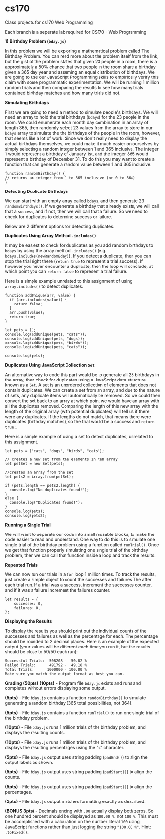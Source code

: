 # cs170
Class projects for cs170 Web Programming

Each branch is a seperate lab required for CS170 - Web Programming

**1) Birthday Problem (```bday.js```)**

In this problem we will be exploring a mathematical problem called The Birthday Problem. You can read more about the problem itself from the link, but the gist of the problem states that given 23 people in a room, there is a approximately a 50% chance that two people in the room share a birthday given a 365 day year and assuming an equal distribution of birthdays. We are going to use our JavaScript Programming skills to empirically verify this claim with some programmatic experimentation. We will be running 1 million random trials and then comparing the results to see how many trials contained birthday matches and how many trials did not.

**Simulating Birthdays**

First we are going to need a method to simulate people's birthdays. We will need an array to hold the trial birthdays (```bdays```) for the 23 people in the room. We could enumerate each month day combination in an array of length 365, then randomly select 23 values from the array to store in our ```bdays``` array to simulate the the birthdays of the people in the room, however, that seems like a lot of work. Since we don't really need to display the actual birthdays themselves, we could make it much easier on ourselves by simply selecting a random integer between 1 and 365 inclusive. The integer 1 would represent a birthday of January 1st, and the integer 365 would represent a birthday of December 31. To do this you may want to create a function that can generate a random value between 1 and 365 inclusive.
```
function randomBirthday() {
// returns an integer from 1 to 365 inclusive (or 0 to 364)
}
```

**Detecting Duplicate Birthdays**

We can start with an empty array called ```bdays```, and then generate 23 ```randomBirthdays()```. If we generate a birthday that already exists, we will call that a ```success```, and if not, then we will call that a failure. So we need to check for duplicates to determine success or failure.

Below are 2 different options for detecting duplicates.

**Duplicates Using Array Method ```.includes()```**

It may be easiest to check for duplicates as you add random birthdays to ```bdays``` by using the array method ```.includes()``` (e.g. ```bdays.includes(newRandomBday)```). If you detect a duplicate, then you can stop the trial right there (```return true``` to represent a trial success). If however you never encounter a duplicate, then the loop will conclude, at which point you can ```return false``` to represent a trial failure.

Here is a simple example unrelated to this assignment of using ```array.includes()``` to detect duplicates.
```
function addUnique(arr, value) {
  if (arr.includes(value)) {
    return false;
  }
  arr.push(value);
  return true;
}

let pets = [];
console.log(addUnique(pets, "cats"));
console.log(addUnique(pets, "dogs));
console.log(addUnique(pets, "birds"));
console.log(addUnique(pets, "cats"));

console.log(pets);
```

**Duplicates Using JavaScript Collection ```Set```**

An alternative way to code this part would be to generate all 23 birthdays in the array, then check for duplicates using a JavaScript data structure known as a ```Set```. A set is an unordered collection of elements that does not contain duplicates. We can create a set from an array, and due to the nature of sets, any duplicate items will automatically be removed. So we could then convert the set back to an array at which point we would have an array with all the duplicates removed. Comparing the length of this new array with the length of the original array (with potential duplicates) will tell us if there were any duplicates. If the lengths do not match, that means there were duplicates (birthday matches), so the trial would be a success and ```return true;```.

Here is a simple example of using a set to detect duplicates, unrelated to this assignment.
```
let pets = ["cats", "dogs", "birds", "cats"];

// creates a new set from the elements in teh array
let petSet = new Set(pets);

//creates an array from the set
let pets2 = Array.from(petSet);

if (pets.length == pets2.length) {
  console.log("No duplicates found!");
}
else {
  console.log("Duplicates found!");
}
console.log(pets);
console.log(pets2);
```

**Running a Single Trial**

We will want to separate our code into small reusable blocks, to make the code easier to read and understand. One way to do this is to simulate one single trial of the birthday problem using a function called ```runTrial()```. Once we get that function properly simulating one single trial of the birthday problem, then we can call that function inside a loop and track the results.

**Repeated Trials**

We can now run our trials in a ```for``` loop 1 million times. To track the results, just create a simple object to count the successes and failures The after each trial run. If a trial was a success, increment the successes counter, and if it was a failure increment the failures counter.
```
let results = {
    successes: 0,
    failures: 0,
};
```

**Displaying the Results**

To display the results you should print out the individual counts of the successes and failures as well as the percentage for each. The percentage should be rounded to 2 decimal places. Here is an example of the expected output (your values will be different each time you run it, but the results should be close to 50/50 each run):
```
Successful Trials:  508208 -  50.82 %
Failed Trials:      491792 -  49.18 %
Total Trials:      1000000 - 100.00 %
Make sure you match the output format as best you can.
```
**Grading (50pts)**
**(10pts)** - Program file ```bday.js``` exists and runs and completes without errors displaying some output.

**(5pts)** - File ```bday.js``` contains a function ```randomBirthday()``` to simulate generating a random birthday (365 total possibilities, not 364).

**(5pts)** - File ```bday.js``` contains a function ```runTrial()``` to run one single trial of the birthday problem.

**(10pts)** - File ```bday.js``` runs 1 million trials of the birthday problem, and displays the resulting counts.

**(10pts)** - File ```bday.js``` runs 1 million trials of the birthday problem, and displays the resulting percentages using the "```%```" character.

**(5pts)** - File ```bday.js``` output uses string padding (```padEnd()```) to align the output labels as shown.

**(5pts)** - File ```bday.js``` output uses string padding (```padStart()```) to align the counts.

**(5pts)** - File ```bday.js``` output uses string padding (```padStart()```) to align the percentages.

**(5pts)** - File ```bday.js``` output matches formatting exactly as described.

**(BONUS 3pts)** - Decimals ending with ```.00``` actually display both zeros. So one hundred percent should be displayed as ```100.00 % ```not ```100 %```. This must be accomplished with a calculation on the number literal ```100``` using JavaScript functions rather than just logging the string ```"100.00 %"```. Hint: ```.toFixed()```.
